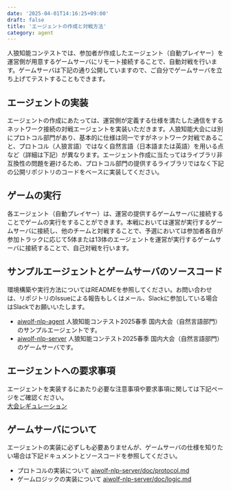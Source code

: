 ```yaml
---
date: '2025-04-01T14:16:25+09:00'
draft: false
title: 'エージェントの作成と対戦方法'
category: agent
---
```


人狼知能コンテストでは、参加者が作成したエージェント（自動プレイヤー）を運営側が用意するゲームサーバにリモート接続することで、自動対戦を行います。ゲームサーバは下記の通り公開していますので、ご自分でゲームサーバを立ち上げてテストすることもできます。

## エージェントの実装

エージェントの作成にあたっては、運営側が定義する仕様を満たした通信をするネットワーク接続の対戦エージェントを実装いただきます。人狼知能大会には別にプロトコル部門があり、基本的に仕様は同一ですがネットワーク対戦であること、プロトコル（人狼言語）ではなく自然言語（日本語または英語）を用いる点など（詳細は下記）が異なります。エージェント作成に当たってはライブラリ非互換性の問題を避けるため、プロトコル部門の提供するライブラリではなく下記の公開リポジトリのコードをベースに実装してください。

## ゲームの実行

各エージェント（自動プレイヤー）は、運営の提供するゲームサーバに接続することでゲームの実行をすることができます。本戦においては運営が実行するゲームサーバに接続し、他のチームと対戦することで、予選においては参加者各自が参加トラックに応じて5体または13体のエージェントを運営が実行するゲームサーバに接続することで、自己対戦を行います。

## サンプルエージェントとゲームサーバのソースコード

環境構築や実行方法についてはREADMEを参照してください。お問い合わせは、リポジトリのIssueによる報告もしくはメール、Slackに参加している場合はSlackでお願いいたします。

- [aiwolf-nlp-agent](https://github.com/aiwolfdial/aiwolf-nlp-agent)
    人狼知能コンテスト2025春季 国内大会（自然言語部門） のサンプルエージェントです。
- [aiwolf-nlp-server](https://github.com/aiwolfdial/aiwolf-nlp-server)
    人狼知能コンテスト2025春季 国内大会（自然言語部門） のゲームサーバです。

## エージェントへの要求事項

エージェントを実装するにあたり必要な注意事項や要求事項に関しては下記ページをご確認ください。\
[大会レギュレーション](/menu/regulation)

## ゲームサーバについて

エージェントの実装に必ずしも必要ありませんが、ゲームサーバの仕様を知りたい場合は下記ドキュメントとソースコードを参照してください。

- プロトコルの実装について
    [aiwolf-nlp-server/doc/protocol.md](https://github.com/aiwolfdial/aiwolf-nlp-server/blob/main/doc/protocol.md)
- ゲームロジックの実装について
    [aiwolf-nlp-server/doc/logic.md](https://github.com/aiwolfdial/aiwolf-nlp-server/blob/main/doc/logic.md)
